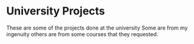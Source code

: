 # University Projects

These are some of the projects done at the university
Some are from my ingenuity others are from some courses
that they requested.

